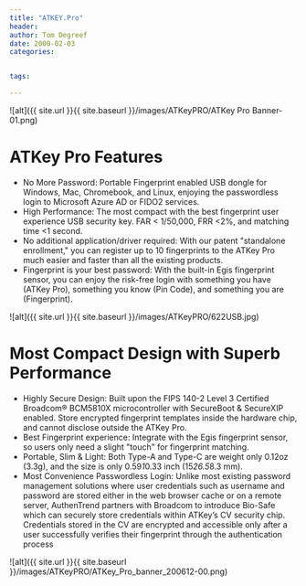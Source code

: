 ```yaml
---
title: "ATKEY.Pro"
header:
author: Tom Degreef
date: 2000-02-03
categories:


tags:

---
```

![alt]({{ site.url }}{{ site.baseurl }}/images/ATKeyPRO/ATKey Pro Banner-01.png)

# ATKey Pro Features #
- No More Password: Portable Fingerprint enabled USB dongle for Windows, Mac, Chromebook, and Linux, enjoying the passwordless login to Microsoft Azure AD or FIDO2 services. 
- High Performance: The most compact with the best fingerprint user experience USB security key. FAR < 1/50,000, FRR <2%, and matching time <1 second. 
- No additional application/driver required: With our patent "standalone enrollment," you can register up to 10 fingerprints to the ATKey Pro much easier and faster than all the existing products. 
- Fingerprint is your best password: With the built-in Egis fingerprint sensor, you can enjoy the risk-free login with something you have (ATKey Pro), something you know (Pin Code), and something you are (Fingerprint).

![alt]({{ site.url }}{{ site.baseurl }}/images/ATKeyPRO/622USB.jpg)

# Most Compact Design with Superb Performance #
- Highly Secure Design: Built upon the FIPS 140-2 Level 3 Certified Broadcom® BCM5810X microcontroller with SecureBoot & SecureXIP enabled. Store encrypted fingerprint templates inside the hardware chip, and cannot disclose outside the ATKey Pro. 
- Best Fingerprint experience: Integrate with the Egis fingerprint sensor, so users only need a slight "touch" for fingerprint matching. 
- Portable, Slim & Light: Both Type-A and Type-C are weight only 0.12oz (3.3g), and the size is only 0.59*1*0.33 inch (15*26.5*8.3 mm). 
- Most Convenience Passwordless Login: Unlike most existing password management solutions where user credentials such as username and password are stored either in the web browser cache or on a remote server, AuthenTrend partners with Broadcom to introduce Bio-Safe which can securely store credentials within ATKey’s CV security chip. Credentials stored in the CV are encrypted and accessible only after a user successfully verifies their fingerprint through the authentication process

![alt]({{ site.url }}{{ site.baseurl }}/images/ATKeyPRO/ATKey_Pro_banner_200612-00.png)
